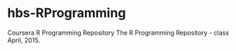 # hbs-RProgramming
Coursera R Programming Repository
The R Programming Repository - class April, 2015.
